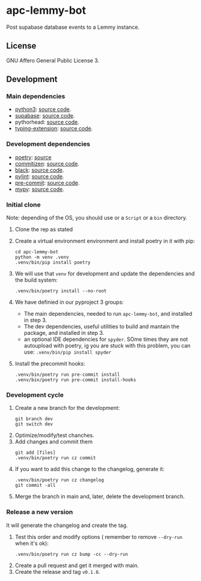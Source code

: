 # apc-lemmy-bot
Post supabase database events to a Lemmy instance.

## License
GNU Affero General Public License 3.

## Development

### Main dependencies
- [python3](https://www.python.org):
  [source code](https://github.com/python/).
- [supabase](https://supabase.com/docs/reference/python/introduction):
  [source code](https://github.com/supabase-community/supabase-py).
- pythorhead:
  [source code](https://github.com/db0/pythorhead).
- [typing-extension](https://typing-extensions.readthedocs.io/):
  [source code](https://github.com/python/typing_extensions).

### Development dependencies
- [poetry](https://python-poetry.org/):
  [source](https://github.com/python-poetry/poetry)
- [commitizen](https://commitizen-tools.github.io/commitizen/):
  [source code](https://github.com/commitizen-tools/commitizen).
- [black](https://black.readthedocs.io/):
  [source code](https://github.com/psf/black).
- [pylint](https://pylint.org/):
  [source code](https://github.com/pylint-dev/pylint).
- [pre-commit](https://pre-commit.com/):
  [source code](https://github.com/pre-commit/pre-commit).
- [mypy](https://www.mypy-lang.org/):
  [source code](https://github.com/python/mypy).

### Initial clone
Note: depending of the OS, you should use or a `Script` or a `bin` directory.
1. Clone the rep as stated
2. Create a virtual environment environment and install poetry in it with pip:
   ```
   cd apc-lemmy-bot
   python -m venv .venv
   .venv/bin/pip install poetry
   ```

3. We will use that `venv` for development and update the dependencies and
   the build system:
   ```
   .venv/bin/poetry install --no-root
   ```
4. We have definied in our pyproject 3 groups:
   - The main dependencies, needed to run `apc-lemmy-bot`, and installed in
     step 3.
   - The dev dependencies, useful utilities to build and mantain the package,
     and installed in step 3.
   - an optional IDE dependencies for `spyder`. SOme times they are not
    autoupload with poetry, ig you are stuck with this problem, you can use:
    `.venv/bin/pip install spyder`
5. Install the precommit hooks:
   ```
   .venv/bin/poetry run pre-commit install
   .venv/bin/poetry run pre-commit install-hooks
   ```

### Development cycle
1. Create a new branch for the development:
   ```
   git branch dev
   git switch dev
   ```
2. Optimize/modify/test chanches.
3. Add changes and commit them
   ```
   git add [files]
   .venv/bin/poetry run cz commit
   ```
4. If you want to add this change to the changelog, generate it:
   ```
   .venv/bin/poetry run cz changelog
   git commit -all
   ```
4. Merge the branch in main and, later, delete the development branch.

### Release a new version
It will generate the changelog and create the tag.
1. Test this order and modify options ( remember to remove `--dry-run`
   when it's ok):
   ```
   .venv/bin/poetry run cz bump -cc --dry-run
   ```
3. Create a pull request and get it merged with main.
4. Create the release and tag `v0.1.0`.
